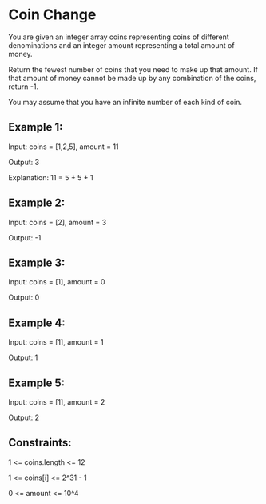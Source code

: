 # Coin Change

You are given an integer array coins representing coins of different denominations and an integer amount representing a total amount of money.

Return the fewest number of coins that you need to make up that amount. If that amount of money cannot be made up by any combination of the coins, return -1.

You may assume that you have an infinite number of each kind of coin.

 
## Example 1:
Input: coins = [1,2,5], amount = 11

Output: 3

Explanation: 11 = 5 + 5 + 1

## Example 2:
Input: coins = [2], amount = 3

Output: -1

## Example 3:
Input: coins = [1], amount = 0

Output: 0

## Example 4:
Input: coins = [1], amount = 1

Output: 1

## Example 5:
Input: coins = [1], amount = 2

Output: 2
 
## Constraints:
1 <= coins.length <= 12

1 <= coins[i] <= 2^31 - 1

0 <= amount <= 10^4